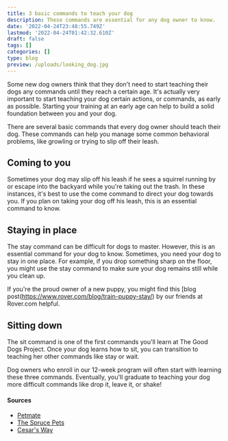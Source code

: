```yaml
---
title: 3 basic commands to teach your dog
description: These commands are essential for any dog owner to know.
date: '2022-04-24T23:48:55.749Z'
lastmod: '2022-04-24T01:42:32.610Z'
draft: false
tags: []
categories: []
type: blog
preview: /uploads/looking_dog.jpg
---
```


Some new dog owners think that they don't need to start teaching their dogs any commands until they reach a certain age. It's actually very important to start teaching your dog certain actions, or commands, as early as possible. Starting your training at an early age can help to build a solid foundation between you and your dog. 

There are several basic commands that every dog owner should teach their dog. These commands can help you manage some common behavioral problems, like growling or trying to slip off their leash. 

## Coming to you

Sometimes your dog may slip off his leash if he sees a squirrel running by or escape into the backyard while you're taking out the trash. In these instances, it's best to use the come command to direct your dog towards you. If you plan on taking your dog off his leash, this is an essential command to know. 

## Staying in place

The stay command can be difficult for dogs to master. However, this is an essential command for your dog to know. Sometimes, you need your dog to stay in one place. For example, if you drop something sharp on the floor, you might use the stay command to make sure your dog remains still while you clean up. 

If you're the proud owner of a new puppy, you might find this [blog post(https://www.rover.com/blog/train-puppy-stay/) by our friends at Rover.com helpful.

## Sitting down

The sit command is one of the first commands you'll learn at The Good Dogs Project. Once your dog learns how to sit, you can transition to teaching her other commands like stay or wait. 

Dog owners who enroll in our 12-week program will often start with learning these three commands. Eventually, you'll graduate to teaching your dog more difficult commands like drop it, leave it, or shake!

#### Sources
* [Petmate](https://www.petmate.com/10-basic-commands-to-teach-your-dog/article/a90090)
* [The Spruce Pets](https://www.thesprucepets.com/basic-dog-training-commands-1117311)
* [Cesar's Way](https://www.cesarsway.com/5-essential-commands-you-can-teach-your-dog/)